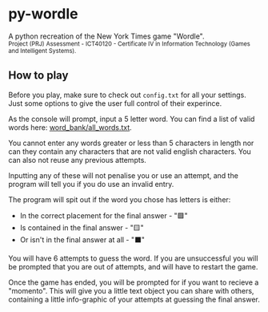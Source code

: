 # py-wordle
 A python recreation of the New York Times game "Wordle".<br>
 <sub> 
    Project (PRJ) Assessment - ICT40120 - Certificate IV in Information Technology (Games and Intelligent Systems).
 </sub>
 
## How to play
 Before you play, make sure to check out `config.txt` for all your settings. Just some options to give the user full control of their experince.

 As the console will prompt, input a 5 letter word. You can find a list of valid words here: [word_bank/all_words.txt](https://github.com/saturn-volv/py-wordle/blob/main/word_bank/all_words.txt).

 You cannot enter any words greater or less than 5 characters in length nor can they contain any characters that are not valid english characters. You can also not reuse any previous attempts. 
 
 Inputting any of these will not penalise you or use an attempt, and the program will tell you if you do use an invalid entry.
 
 The program will spit out if the word you chose has letters is either: 
 - In the correct placement for the final answer - "🟩"
 - Is contained in the final answer  - "🟨"
 - Or isn't in the final answer at all  - "⬛"

 You will have 6 attempts to guess the word. If you are unsuccessful you will be prompted that you are out of attempts, and will have to restart the game. 

 Once the game has ended, you will be prompted for if you want to recieve a "momento". This will give you a little text object you can share with others, containing a little info-graphic of your attempts at guessing the final answer.